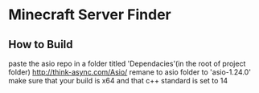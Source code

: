 # Minecraft Server Finder

## How to Build
paste the asio repo in a folder titled 'Dependacies'(in the root of project folder) http://think-async.com/Asio/ remane to asio folder to 'asio-1.24.0'
make sure that your build is x64 and that c++ standard is set to 14
